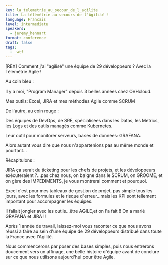 ```yaml
---
key: la_telemetrie_au_secour_de_l_agilite
title: La télémétrie au secours de l'Agilité ! 
language: Francais
level: intermediate
speakers:
  - jeremy_hennart
format: conference
draft: false
tags:
  - _wtf
---
```

[REX] Comment j'ai "agilisé" une équipe de 29 développeurs ? Avec la Télémétrie Agile !

Au coin bleu : 

Il y a moi, "Program Manager" depuis 3 belles années chez OVHcloud. 

Mes outils: Excel,  JIRA et mes méthodes Agile comme SCRUM

De l'autre, au coin rouge : 

Des équipes de DevOps, de SRE, spécialisées dans les Datas, les Metrics, les Logs et des outils managés comme Kubernetes. 

Leur outil pour monitorer serveurs, bases de données: GRAFANA.

Alors autant vous dire que nous n'appartenions pas au même monde et pourtant...

Récapitulons :

JIRA ça serait du ticketing pour les chefs de projets, et les développeurs exécuteraient ?...pas chez nous, on baigne dans le SCRUM, on GROOME, et on gère des IMPEDIMENTS, je vous montrerai comment et pourquoi.

Excel c'est pour mes tableaux de gestion de projet, pas simple tous les jours, avec les formules et le risque d'erreur...mais les KPI sont tellement important pour accompagner les équipes.

Il fallait jongler avec les outils...être AGILE,et on l'a fait !! On a marié GRAFANA et JIRA !!

Après 1 année de travail, laissez-moi vous raconter ce que nous avons réussi à faire au sein d'une équipe de 29 développeurs distribué dans toute la France avec l'Agilité.

Nous commencerons par poser des bases simples, puis nous entrerons doucement vers un affinage, une belle histoire d'équipe avant de conclure sur ce que nous utilisons aujourd'hui pour être Agile.
